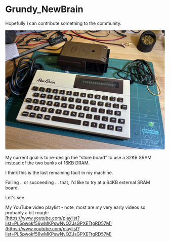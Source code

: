 # Grundy_NewBrain
Hopefully I can contribute something to the community.<br>

![My NewBrain](My_NewBrain.jpg)

My current goal is to re-design the "store board" to use a 32KB SRAM instead of the two banks of 16KB DRAM.<br>

I think this is the last remaining fault in my machine.<br>

Failing .. or succeeding ... that, I'd like to try at a 64KB external SRAM board.<br>

Let's see.<br>

My YouTube video playlist - note, most are my very early videos so probably a bit rough:<br>
[https://www.youtube.com/playlist?list=PL5pwokf56wMKPswNvQZJsGPXETtgRD57M](https://www.youtube.com/playlist?list=PL5pwokf56wMKPswNvQZJsGPXETtgRD57M)
